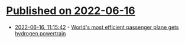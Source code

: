 # [Published on 2022-06-16](index.md)

* [2022-06-16, 11:15:42](https://news.ycombinator.com/item?id=31764685) - [World's most efficient passenger plane gets hydrogen powertrain](https://newatlas.com/aircraft/otto-zeroavia-celera-hydrogen/)
